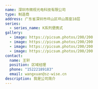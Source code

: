 ```yaml
---
name: 深圳市微视光电科技有限公司
type: 制造商
address: 广东省深圳市坪山区坪山首座18层
series:
  - series_name: K系列便携式
gallery:
  - image: https://picsum.photos/200/200
  - image: https://picsum.photos/200/200
  - image: https://picsum.photos/200/200
  - image: https://picsum.photos/200/200
contact:
  name: 王轩
  position: 区域经理
  phone: "15222189183"
  email: wangxuan@sz-wise.cn
description: 我是公司简介
---
```

